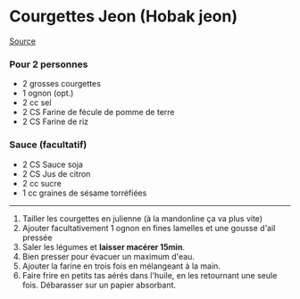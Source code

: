 # Courgettes Jeon (Hobak jeon)

[Source](https://youtu.be/XkHLJL6oRNw?si=rsij3_cCXcR7Hugp)

### Pour 2 personnes

- 2 grosses courgettes
- 1 ognon (opt.)
- 2 cc sel
- 2 CS Farine de fécule de pomme de terre
- 2 CS Farine de riz

### Sauce (facultatif)

- 2 CS Sauce soja
- 2 CS Jus de citron
- 2 cc sucre
- 1 cc graines de sésame torréfiées

---

1. Tailler les courgettes en julienne (à la mandonline ça va plus vite)
2. Ajouter facultativement 1 ognon en fines lamelles et une gousse d'ail pressée
3. Saler les légumes et **laisser macérer 15min**.
4. Bien presser pour évacuer un maximum d'eau.
5. Ajouter la farine en trois fois en mélangeant à la main.
6. Faire frire en petits tas aérés dans l'huile, en les retournant une seule fois. Débarasser sur un papier absorbant.
